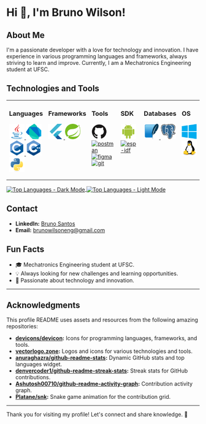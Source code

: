 # Hi 👋, I'm Bruno Wilson!

## About Me

I'm a passionate developer with a love for technology and innovation. I have experience in various programming languages and frameworks, always striving to learn and improve. Currently, I am a Mechatronics Engineering student at UFSC.

## Technologies and Tools

<table align="start" style="width: 100%; table-layout: fixed; border-collapse: collapse;">
  <tr>
    <td align="center" valign="top" style="width: 16.66%; border: 1px;">
      <h3 align="left">Languages</h3>
      <p align="left">
        <a href="https://www.java.com" target="_blank" rel="noreferrer">
          <img src="https://raw.githubusercontent.com/devicons/devicon/master/icons/java/java-original.svg" alt="java" width="40" height="40"/>
        </a>
        <a href="https://dart.dev" target="_blank" rel="noreferrer">
          <img src="https://raw.githubusercontent.com/devicons/devicon/master/icons/dart/dart-original.svg" alt="dart" width="40" height="40"/>
        </a>
        <a href="https://en.wikipedia.org/wiki/C_(programming_language)" target="_blank" rel="noreferrer">
          <img src="https://raw.githubusercontent.com/devicons/devicon/master/icons/c/c-original.svg" alt="c" width="40" height="40"/>
        </a>
        <a href="https://isocpp.org" target="_blank" rel="noreferrer">
          <img src="https://raw.githubusercontent.com/devicons/devicon/master/icons/cplusplus/cplusplus-original.svg" alt="cplusplus" width="40" height="40"/>
        </a>
        <a href="https://www.python.org" target="_blank" rel="noreferrer">
    <img src="https://raw.githubusercontent.com/devicons/devicon/master/icons/python/python-original.svg" alt="Python" width="40" height="40"/>
</a>
      </p>
    </td>
    <td align="center" valign="top" style="width: 16.66%; border: 1px ;">
      <h3 align="left">Frameworks</h3>
      <p align="left">
        <a href="https://flutter.dev" target="_blank" rel="noreferrer">
          <img src="https://raw.githubusercontent.com/devicons/devicon/master/icons/flutter/flutter-original.svg" alt="flutter" width="40" height="40"/>
        </a>
        <a href="https://spring.io/projects/spring-boot" target="_blank" rel="noreferrer">
          <img src="https://raw.githubusercontent.com/devicons/devicon/master/icons/spring/spring-original.svg" alt="spring-boot" width="40" height="40"/>
        </a>
      </p>
    </td>
    <td align="center" valign="top" style="width: 16.66%; border: 1px ;">
      <h3 align="left">Tools</h3>
      <p align="left">
        <a href="https://github.com" target="_blank" rel="noreferrer">
          <img src="https://raw.githubusercontent.com/devicons/devicon/master/icons/github/github-original.svg" alt="github" width="40" height="40"/>
        </a>
        <a href="https://www.postman.com" target="_blank" rel="noreferrer">
          <img src="https://www.vectorlogo.zone/logos/getpostman/getpostman-icon.svg" alt="postman" width="40" height="40"/>
        </a>
        <a href="https://www.figma.com" target="_blank" rel="noreferrer">
          <img src="https://www.vectorlogo.zone/logos/figma/figma-icon.svg" alt="figma" width="40" height="40"/>
        </a>
        <a href="https://git-scm.com" target="_blank" rel="noreferrer">
          <img src="https://www.vectorlogo.zone/logos/git-scm/git-scm-icon.svg" alt="git" width="40" height="40"/>
        </a>
      </p>
    </td>
    <td align="center" valign="top" style="width: 16.66%; border: 1px ;">
      <h3 align="left">SDK</h3>
      <p align="left">
        <a href="https://developer.android.com/studio" target="_blank" rel="noreferrer">
          <img src="https://raw.githubusercontent.com/devicons/devicon/master/icons/android/android-original.svg" alt="android" width="40" height="40"/>
        </a>
        <a href="https://www.espressif.com/en/products/sdks/esp-idf" target="_blank" rel="noreferrer">
          <img src="https://avatars.githubusercontent.com/u/145516710?v=4" alt="esp-idf" width="40" height="40"/>
        </a>
      </p>
    </td>
    <td align="center" valign="top" style="width: 16.66%; border: 1px ;">
      <h3 align="left">Databases</h3>
      <p align="left">
        <a href="https://www.sqlite.org" target="_blank" rel="noreferrer">
          <img src="https://raw.githubusercontent.com/devicons/devicon/master/icons/sqlite/sqlite-original.svg" alt="sqlite" width="40" height="40"/>
        </a>
        <a href="https://www.postgresql.org" target="_blank" rel="noreferrer">
          <img src="https://raw.githubusercontent.com/devicons/devicon/master/icons/postgresql/postgresql-original.svg" alt="postgresql" width="40" height="40"/>
        </a>
      </p>
    </td>
    <td align="center" valign="top" style="width: 16.66%; border: 1px ;">
      <h3 align="left">OS</h3>
      <p align="left">
        <a href="https://www.microsoft.com/windows" target="_blank" rel="noreferrer">
          <img src="https://raw.githubusercontent.com/devicons/devicon/master/icons/windows8/windows8-original.svg" alt="windows" width="40" height="40"/>
        </a>
        <a href="https://www.linux.org" target="_blank" rel="noreferrer">
          <img src="https://raw.githubusercontent.com/devicons/devicon/master/icons/linux/linux-original.svg" alt="linux" width="40" height="40"/>
        </a>
      </p>
    </td>
  </tr>
</table>

<p>
    <a href="https://github-readme-stats-alpha-roan-66.vercel.app/api/top-langs?username=OBrunoW&show_icons=true&locale=en&layout=compact&theme=dark#gh-dark-mode-only">
        <img align="center" src="https://github-readme-stats-alpha-roan-66.vercel.app/api/top-langs?username=OBrunoW&show_icons=true&locale=en&layout=compact&theme=dark#gh-dark-mode-only" alt="Top Languages - Dark Mode" />
    </a>
    <a href="https://github-readme-stats-alpha-roan-66.vercel.app/api/top-langs?username=OBrunoW&show_icons=true&locale=en&layout=compact&theme=default#gh-light-mode-only">
        <img align="center" src="https://github-readme-stats-alpha-roan-66.vercel.app/api/top-langs?username=OBrunoW&show_icons=true&locale=en&layout=compact&theme=default#gh-light-mode-only" alt="Top Languages - Light Mode" />
    </a>
</p>

## Contact

- **LinkedIn:** [Bruno Santos](https://www.linkedin.com/in/brunowsantos/)
- **Email:** brunowilsoneng@gmail.com

## Fun Facts

- 🎓 Mechatronics Engineering student at UFSC.
- 💡 Always looking for new challenges and learning opportunities.
- 🚀 Passionate about technology and innovation.

---

## Acknowledgments

This profile README uses assets and resources from the following amazing repositories:

- **[devicons/devicon](https://github.com/devicons/devicon):** Icons for programming languages, frameworks, and tools.
- **[vectorlogo.zone](https://www.vectorlogo.zone/):** Logos and icons for various technologies and tools.
- **[anuraghazra/github-readme-stats](https://github.com/anuraghazra/github-readme-stats):** Dynamic GitHub stats and top languages widget.
- **[denvercoder1/github-readme-streak-stats](https://github.com/denvercoder1/github-readme-streak-stats):** Streak stats for GitHub contributions.
- **[Ashutosh00710/github-readme-activity-graph](https://github.com/Ashutosh00710/github-readme-activity-graph):** Contribution activity graph.
- **[Platane/snk](https://github.com/Platane/snk):** Snake game animation for the contribution grid.

---

Thank you for visiting my profile! Let's connect and share knowledge. 🚀

